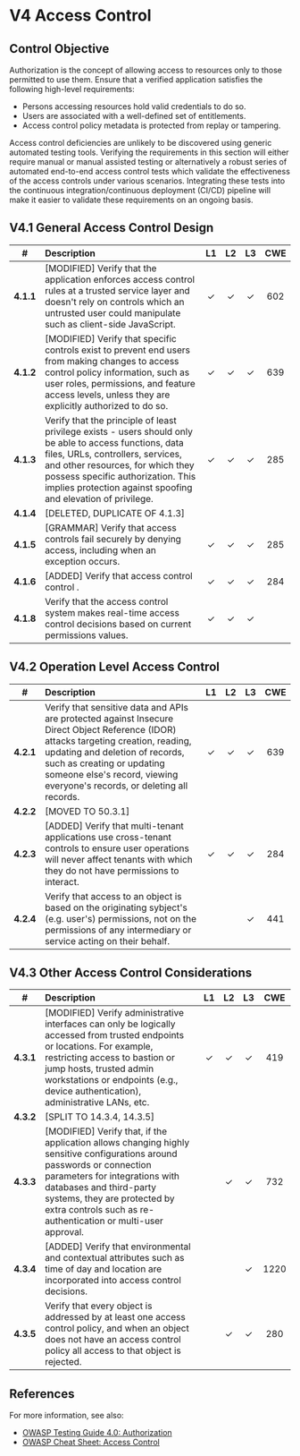 # V4 Access Control

## Control Objective

Authorization is the concept of allowing access to resources only to those permitted to use them. Ensure that a verified application satisfies the following high-level requirements:

* Persons accessing resources hold valid credentials to do so.
* Users are associated with a well-defined set of entitlements.
* Access control policy metadata is protected from replay or tampering.

Access control deficiencies are unlikely to be discovered using generic automated testing tools. Verifying the requirements in this section will either require manual or manual assisted testing or alternatively a robust series of automated end-to-end access control tests which validate the effectiveness of the access controls under various scenarios. Integrating these tests into the continuous integration/continuous deployment (CI/CD) pipeline will make it easier to validate these requirements on an ongoing basis.

## V4.1 General Access Control Design

| # | Description | L1 | L2 | L3 | CWE |
| :---: | :--- | :---: | :---: | :---: | :---: |
| **4.1.1** | [MODIFIED] Verify that the application enforces access control rules at a trusted service layer and doesn't rely on controls which an untrusted user could manipulate such as client-side JavaScript. | ✓ | ✓ | ✓ | 602 |
| **4.1.2** | [MODIFIED] Verify that specific controls exist to prevent end users from making changes to access control policy information, such as user roles, permissions, and feature access levels, unless they are explicitly authorized to do so. | ✓ | ✓ | ✓ | 639 |
| **4.1.3** | Verify that the principle of least privilege exists - users should only be able to access functions, data files, URLs, controllers, services, and other resources, for which they possess specific authorization. This implies protection against spoofing and elevation of privilege. | ✓ | ✓ | ✓ | 285 |
| **4.1.4** | [DELETED, DUPLICATE OF 4.1.3] | | | | |
| **4.1.5** | [GRAMMAR] Verify that access controls fail securely by denying access, including when an exception occurs. | ✓ | ✓ | ✓ | 285 |
| **4.1.6** | [ADDED] Verify that access control control . | ✓ | ✓ | ✓ | 284 |
| **4.1.8** |  Verify that the access control system makes real-time access control decisions based on current permissions values. | ✓ | ✓ | ✓ | |

## V4.2 Operation Level Access Control

| # | Description | L1 | L2 | L3 | CWE |
| :---: | :--- | :---: | :---: | :---: | :---: |
| **4.2.1** | Verify that sensitive data and APIs are protected against Insecure Direct Object Reference (IDOR) attacks targeting creation, reading, updating and deletion of records, such as creating or updating someone else's record, viewing everyone's records, or deleting all records. | ✓ | ✓ | ✓ | 639 |
| **4.2.2** | [MOVED TO 50.3.1] | | | | |
| **4.2.3** | [ADDED] Verify that multi-tenant applications use cross-tenant controls to ensure user operations will never affect tenants with which they do not have permissions to interact. | ✓ | ✓ | ✓ | 284 |
| **4.2.4** | Verify that access to an object is based on the originating sybject's (e.g. user's) permissions, not on the permissions of any intermediary or service acting on their behalf. | | | ✓ | 441 |


## V4.3 Other Access Control Considerations

| # | Description | L1 | L2 | L3 | CWE |
| :---: | :--- | :---: | :---: | :---: | :---: |
| **4.3.1** | [MODIFIED] Verify administrative interfaces can only be logically accessed from trusted endpoints or locations. For example, restricting access to bastion or jump hosts, trusted admin workstations or endpoints (e.g., device authentication), administrative LANs, etc. | ✓ | ✓ | ✓ | 419 |
| **4.3.2** | [SPLIT TO 14.3.4, 14.3.5] | | | | |
| **4.3.3** | [MODIFIED] Verify that, if the application allows changing highly sensitive configurations around passwords or connection parameters for integrations with databases and third-party systems, they are protected by extra controls such as re-authentication or multi-user approval. | | ✓ | ✓ | 732 |
| **4.3.4** | [ADDED] Verify that environmental and contextual attributes such as time of day and location are incorporated into access control decisions. | | | ✓ | 1220 |
| **4.3.5** | Verify that every object is addressed by at least one access control policy, and when an object does not have an access control policy all access to that object is rejected. | | ✓ | ✓ | 280 |


## References

For more information, see also:

* [OWASP Testing Guide 4.0: Authorization](https://owasp.org/www-project-web-security-testing-guide/v41/4-Web_Application_Security_Testing/05-Authorization_Testing/README.html)
* [OWASP Cheat Sheet: Access Control](https://cheatsheetseries.owasp.org/cheatsheets/Access_Control_Cheat_Sheet.html)
